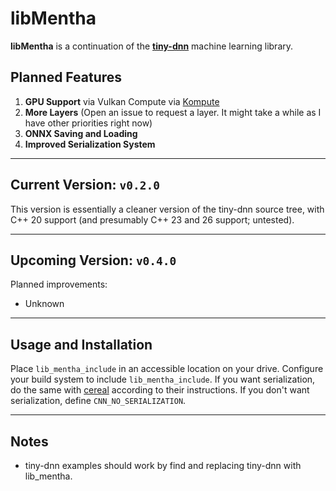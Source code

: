 # libMentha

**libMentha** is a continuation of the [**tiny-dnn**](https://github.com/tiny-dnn/tiny-dnn) machine learning library.

## Planned Features

1. **GPU Support** via Vulkan Compute via [Kompute](https://kompute.cc)
2. **More Layers** (Open an issue to request a layer. It might take a while as I have other priorities right now)
3. **ONNX Saving and Loading**
4. **Improved Serialization System**

---

## Current Version: `v0.2.0`

This version is essentially a cleaner version of the tiny-dnn source tree, with C++ 20 support (and presumably C++ 23 and 26 support; untested).

---

## Upcoming Version: `v0.4.0`

Planned improvements:

- Unknown

---

## Usage and Installation

Place `lib_mentha_include` in an accessible location on your drive. Configure your build system to include `lib_mentha_include`. If you want serialization, do the same with [cereal](https://github.com/USCiLab/cereal) according to their instructions. If you don't want serialization, define `CNN_NO_SERIALIZATION`.

---

## Notes

- tiny-dnn examples should work by find and replacing tiny-dnn with lib_mentha.

